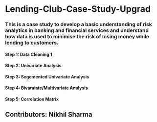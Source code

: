 # Lending-Club-Case-Study-Upgrad
### This is a case study to  develop a basic understanding of risk analytics in banking and financial services and understand how data is used to minimise the risk of losing money while lending to customers.

#### Step 1: Data Cleaning 1
#### Step 2: Univariate Analysis
#### Step 3: Segemented Univariate Analysis
#### Step 4: Bivaraiate/Multivariate Analysis
#### Step 5: Correlation Matrix

## Contributors: Nikhil Sharma
